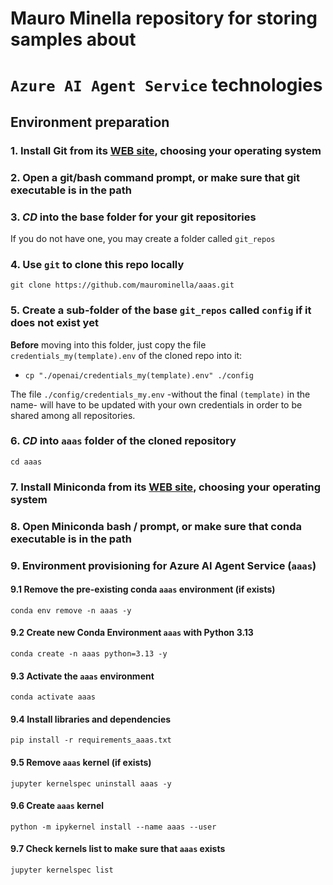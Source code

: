 # Mauro Minella repository for storing samples about<br/>
# `Azure AI Agent Service`  technologies

## Environment preparation

### 1. Install Git from its [WEB site](https://git-scm.com/downloads), choosing your operating system

### 2. Open a git/bash command prompt, or make sure that git executable is in the path

### 3. ***CD*** into the base folder for your git repositories
If you do not have one, you may create a folder called `git_repos`

### 4. Use `git` to clone this repo locally
```git clone https://github.com/maurominella/aaas.git```

### 5. Create a sub-folder of the base `git_repos` called `config` if it does not exist yet
**Before** moving into this folder, just copy the file `credentials_my(template).env` of the cloned repo into it:
- ```cp "./openai/credentials_my(template).env" ./config```

The file `./config/credentials_my.env` -without the final `(template)` in the name- will have to be updated with your own credentials in order to be shared among all repositories.

### 6. ***CD*** into `aaas` folder of the cloned repository
```cd aaas```

### 7. Install Miniconda from its [WEB site](https://www.anaconda.com/docs/getting-started/miniconda/install), choosing your operating system

### 8. Open Miniconda bash / prompt, or make sure that conda executable is in the path

### 9. Environment provisioning for Azure AI Agent Service (`aaas`)

#### 9.1 Remove the pre-existing conda `aaas` environment (if exists)
```conda env remove -n aaas -y```

#### 9.2 Create new Conda Environment `aaas` with Python 3.13
```conda create -n aaas python=3.13 -y```

#### 9.3 Activate the `aaas` environment
```conda activate aaas```

#### 9.4 Install libraries and dependencies
```pip install -r requirements_aaas.txt```

#### 9.5 Remove `aaas` kernel (if exists)
```jupyter kernelspec uninstall aaas -y```

#### 9.6 Create `aaas` kernel 
```python -m ipykernel install --name aaas --user```

#### 9.7 Check kernels list to make sure that `aaas` exists
```jupyter kernelspec list```
